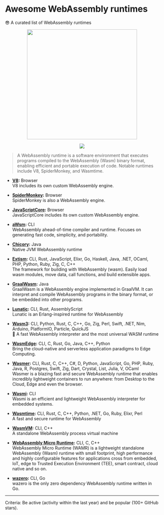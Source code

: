 <!-- <p align=right><sup align=right>Table of Contents button ↗️</sup></p> -->

# Awesome WebAssembly runtimes

😎 A curated list of WebAssembly runtimes

<p align=center>
  <img height=360 src="https://github.com/user-attachments/assets/cd412882-8e43-42c6-aa35-846743626937">
</p>

<p align=center>
  <a href="https://awesome.re/"><img valign=middle src="https://awesome.re/badge.svg"></a>
</p>

> A WebAssembly runtime is a software environment that executes programs compiled to the WebAssembly (Wasm) binary format, enabling efficient and portable execution of code. Notable runtimes include V8, SpiderMonkey, and Wasmtime.

- **[V8](https://v8.dev/):** Browser \
    V8 includes its own custom WebAssembly engine.

- **[SpiderMonkey](https://spidermonkey.dev/):** Browser \
    SpiderMonkey is also a WebAssembly engine.

- **[JavaScriptCore](https://docs.webkit.org/Deep%20Dive/JSC/JavaScriptCore.html):** Browser \
    JavaScriptCore includes its own custom WebAssembly engine.

- **[aWsm](https://github.com/gwsystems/aWsm):** CLI \
    WebAssembly ahead-of-time compiler and runtime. Focuses on generating fast code, simplicity, and portability.

- **[Chicory](https://github.com/dylibso/chicory):** Java \
    Native JVM WebAssembly runtime

- **[Extism](https://extism.org/):** CLI, Rust, JavaScript, Elixr, Go, Haskell, Java, .NET, OCaml, PHP, Python, Ruby, Zig, C, C++ \
    The framework for building with WebAssembly (wasm). Easily load wasm modules, move data, call functions, and build extensible apps.

- **[GraalWasm](https://github.com/oracle/graal/tree/master/wasm):** Java \
    GraalWasm is a WebAssembly engine implemented in GraalVM. It can interpret and compile WebAssembly programs in the binary format, or be embedded into other programs.

- **[Lunatic](https://github.com/lunatic-solutions/lunatic):** CLI, Rust, AssemblyScript \
    Lunatic is an Erlang-inspired runtime for WebAssembly

- **[Wasm3](https://github.com/wasm3/wasm3):** CLI, Python, Rust, C, C++, Go, Zig, Perl, Swift, .NET, Nim, Arduino, PlatformIO, Particle, QuickJS \
    🚀 A fast WebAssembly interpreter and the most universal WASM runtime

- **[WasmEdge](https://wasmedge.org/):** CLI, C, Rust, Go, Java, C++, Python \
    Bring the cloud-native and serverless application paradigms to Edge Computing.

- **[Wasmer](https://github.com/wasmerio/wasmer):** CLI, Rust, C, C++, C#, D, Python, JavaScript, Go, PHP, Ruby, Java, R, Postgres, Swift, Zig, Dart, Crystal, List, Julia, V, OCaml \
    Wasmer is a blazing fast and secure WebAssembly runtime that enables incredibly lightweight containers to run anywhere: from Desktop to the Cloud, Edge and even the browser.

- **[Wasmi](https://github.com/paritytech/wasmi):** CLI \
    Wasmi is an efficient and lightweight WebAssembly interpreter for embedded systems.

- **[Wasmtime](https://github.com/bytecodealliance/wasmtime):** CLI, Rust, C, C++, Python, .NET, Go, Ruby, Elixr, Perl \
    A fast and secure runtime for WebAssembly

- **[WasmVM](https://github.com/WasmVM/WasmVM):** CLI, C++ \
    A standalone WebAssembly process virtual machine

- **[WebAssembly Micro Runtime](https://github.com/bytecodealliance/wasm-micro-runtime):** CLI, C, C++ \
    WebAssembly Micro Runtime (WAMR) is a lightweight standalone WebAssembly (Wasm) runtime with small footprint, high performance and highly configurable features for applications cross from embedded, IoT, edge to Trusted Execution Environment (TEE), smart contract, cloud native and so on.

- **[wazero](https://wazero.io/):** CLI, Go \
    wazero is the only zero dependency WebAssembly runtime written in Go.

---

Criteria: Be active (activity within the last year) and be popular (100+ GitHub stars).
